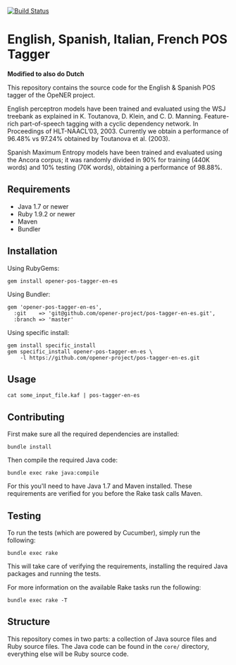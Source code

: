 [![Build Status](https://drone.io/github.com/opener-project/pos-tagger-en-es/status.png)](https://drone.io/github.com/opener-project/pos-tagger-en-es/latest)

# English, Spanish, Italian, French POS Tagger

**Modified to also do Dutch**

This repository contains the source code for the English & Spanish POS tagger of the
OpeNER project.

English perceptron models have been trained and evaluated using the WSJ
treebank as explained in K. Toutanova, D. Klein, and C. D. Manning.
Feature-rich part-of-speech tagging with a cyclic dependency network.  In
Proceedings of HLT-NAACL’03, 2003. Currently we obtain a performance of 96.48%
vs 97.24% obtained by Toutanova et al. (2003).

Spanish Maximum Entropy models have been trained and evaluated using the Ancora 
corpus; it was randomly divided in 90% for training (440K words) and 10% testing
(70K words), obtaining a performance of 98.88%.

## Requirements

* Java 1.7 or newer
* Ruby 1.9.2 or newer
* Maven
* Bundler

## Installation

Using RubyGems:

    gem install opener-pos-tagger-en-es

Using Bundler:

    gem 'opener-pos-tagger-en-es',
      :git    => 'git@github.com/opener-project/pos-tagger-en-es.git',
      :branch => 'master'

Using specific install:

    gem install specific_install
    gem specific_install opener-pos-tagger-en-es \
        -l https://github.com/opener-project/pos-tagger-en-es.git

## Usage

    cat some_input_file.kaf | pos-tagger-en-es

## Contributing

First make sure all the required dependencies are installed:

    bundle install

Then compile the required Java code:

    bundle exec rake java:compile

For this you'll need to have Java 1.7 and Maven installed. These requirements
are verified for you before the Rake task calls Maven.

## Testing

To run the tests (which are powered by Cucumber), simply run the following:

    bundle exec rake

This will take care of verifying the requirements, installing the required Java
packages and running the tests.

For more information on the available Rake tasks run the following:

    bundle exec rake -T

## Structure

This repository comes in two parts: a collection of Java source files and Ruby
source files. The Java code can be found in the `core/` directory, everything
else will be Ruby source code.
